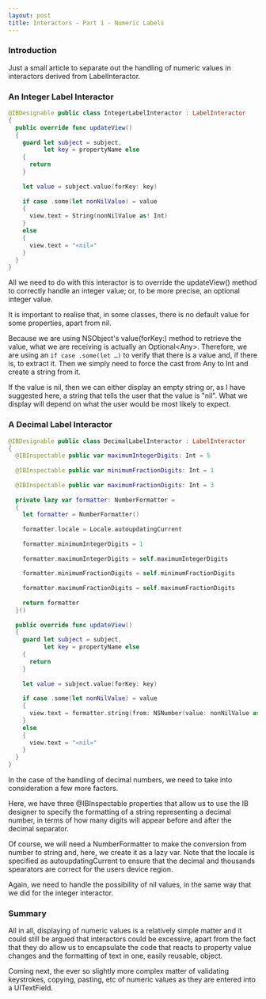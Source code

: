 ```yaml
---
layout: post
title: Interactors - Part 1 - Numeric Labels
---
```


### Introduction

Just a small article to separate out the handling of numeric values in interactors derived from LabelInteractor.

### An Integer Label Interactor

```swift
@IBDesignable public class IntegerLabelInteractor : LabelInteractor
{
  public override func updateView()
  {
    guard let subject = subject,
          let key = propertyName else
    {
      return
    }
    
    let value = subject.value(forKey: key)
    
    if case .some(let nonNilValue) = value
    {
      view.text = String(nonNilValue as! Int)
    }
    else
    {
      view.text = "«nil»"
    }
  }
}
```

All we need to do with this interactor is to override the updateView() method to correctly handle an integer value; or, to be more precise, an optional integer value.

It is important to realise that, in some classes, there is no default value for some properties, apart from nil.

Because we are using NSObject's value(forKey:) method to retrieve the value, what we are receiving is actually an Optional&lt;Any&gt;. Therefore, we are using an `if case .some(let …)` to verify that there is a value and, if there is, to extract it. Then we simply need to force the cast from Any to Int and create a string from it.

If the value is nil, then we can either display an empty string or, as I have suggested here, a string that tells the user that the value is "nil". What we display will depend on what the user would be most likely to expect.

### A Decimal Label Interactor

```swift
@IBDesignable public class DecimalLabelInteractor : LabelInteractor
{
  @IBInspectable public var maximumIntegerDigits: Int = 5
  
  @IBInspectable public var minimumFractionDigits: Int = 1
  
  @IBInspectable public var maximumFractionDigits: Int = 3
  
  private lazy var formatter: NumberFormatter =
  {
    let formatter = NumberFormatter()
    
    formatter.locale = Locale.autoupdatingCurrent
    
    formatter.minimumIntegerDigits = 1
    
    formatter.maximumIntegerDigits = self.maximumIntegerDigits
    
    formatter.minimumFractionDigits = self.minimumFractionDigits
    
    formatter.maximumFractionDigits = self.maximumFractionDigits
    
    return formatter
  }()
  
  public override func updateView()
  {
    guard let subject = subject,
          let key = propertyName else
    {
      return
    }
    
    let value = subject.value(forKey: key)
    
    if case .some(let nonNilValue) = value
    {
      view.text = formatter.string(from: NSNumber(value: nonNilValue as! Double))
    }
    else
    {
      view.text = "«nil»"
    }
  }
}
```

In the case of the handling of decimal numbers, we need to take into consideration a few more factors.

Here, we have three @IBInspectable properties that allow us to use the IB designer to specify the formatting of a string representing a decimal number, in terms of how many digits will appear before and after the decimal separator.

Of course, we will need a NumberFormatter to make the conversion from number to string and, here, we create it as a lazy var. Note that the locale is specified as autoupdatingCurrent to ensure that the decimal and thousands spearators are correct for the users device region.

Again, we need to handle the possibility of nil values, in the same way that we did for the integer interactor.

### Summary

All in all, displaying of numeric values is a relatively simple matter and it could still be argued that interactors could be excessive, apart from the fact that they do allow us to encapsulate the code that reacts to property value changes and the formatting of text in one, easily reusable, object.

Coming next, the ever so slightly more complex matter of validating keystrokes, copying, pasting, etc of numeric values as they are entered into a UITextField.
